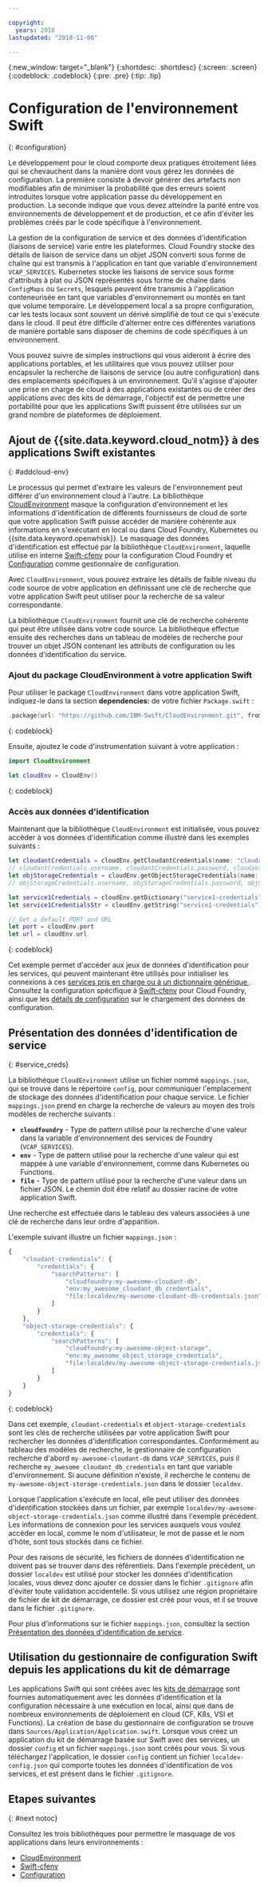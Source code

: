 ```yaml
---

copyright:
  years: 2018
lastupdated: "2018-11-08"

---
```

{:new_window: target="_blank"}
{:shortdesc: .shortdesc}
{:screen: .screen}
{:codeblock: .codeblock}
{:pre: .pre}
{:tip: .tip}

# Configuration de l'environnement Swift
{: #configuration}

Le développement pour le cloud comporte deux pratiques étroitement liées qui se chevauchent dans la manière dont vous gérez les données de configuration. La première consiste à devoir générer des artefacts non modifiables afin de minimiser la probabilité que des erreurs soient introduites lorsque votre application passe du développement en production. La seconde indique que vous devez atteindre la parité entre vos environnements de développement et de production, et ce afin d'éviter les problèmes créés par le code spécifique à l'environnement. 

La gestion de la configuration de service et des données d'identification (liaisons de service) varie entre les plateformes. Cloud Foundry stocke des détails de liaison de service dans un objet JSON converti sous forme de chaîne qui est transmis à l'application en tant que variable d'environnement `VCAP_SERVICES`. Kubernetes stocke les liaisons de service sous forme d'attributs à plat ou JSON représentés sous forme de chaîne dans `ConfigMaps` ou `Secrets`, lesquels peuvent être transmis à l'application conteneurisée en tant que variables d'environnement ou montés en tant que volume temporaire. Le développement local a sa propre configuration, car les tests locaux sont souvent un dérivé simplifié de tout ce qui s'exécute dans le cloud. Il peut être difficile d'alterner entre ces différentes variations de manière portable sans disposer de chemins de code spécifiques à un environnement.

Vous pouvez suivre de simples instructions qui vous aideront à écrire des applications portables, et les utilitaires que vous pouvez utiliser pour encapsuler la recherche de liaisons de service (ou autre configuration) dans des emplacements spécifiques à un environnement. Qu'il s'agisse d'ajouter une prise en charge de cloud à des applications existantes ou de créer des applications avec des kits de démarrage, l'objectif est de permettre une portabilité pour que les applications Swift puissent être utilisées sur un grand nombre de plateformes de déploiement.

## Ajout de {{site.data.keyword.cloud_notm}} à des applications Swift existantes
{: #addcloud-env}

Le processus qui permet d'extraire les valeurs de l'environnement peut différer d'un environnement cloud à l'autre. La bibliothèque [CloudEnvironment](https://github.com/IBM-Swift/CloudEnvironment.git) masque la configuration d'environnement et les informations d'identification de différents fournisseurs de cloud de sorte que votre application Swift puisse accéder de manière cohérente aux informations en s'exécutant en local ou dans Cloud Foundry, Kubernetes ou {{site.data.keyword.openwhisk}}. Le masquage des données d'identification est effectué par la bibliothèque `CloudEnvironment`, laquelle utilise en interne [Swift-cfenv](https://github.com/IBM-Swift/Swift-cfenv) pour la configuration Cloud Foundry et [Configuration](https://github.com/IBM-Swift/Configuration) comme gestionnaire de configuration.

Avec `CloudEnvironment`, vous pouvez extraire les détails de faible niveau du code source de votre application en définissant une clé de recherche que votre application Swift peut utiliser pour la recherche de sa valeur correspondante.

La bibliothèque `CloudEnvironment` fournit une clé de recherche cohérente qui peut être utilisée dans votre code source. La bibliothèque effectue ensuite des recherches dans un tableau de modèles de recherche pour trouver un objet JSON contenant les attributs de configuration ou les données d'identification du service. 

### Ajout du package CloudEnvironment à votre application Swift
Pour utiliser le package `CloudEnvironment` dans votre application Swift, indiquez-le dans la section **dependencies:** de votre fichier `Package.swift` :
```swift
.package(url: "https://github.com/IBM-Swift/CloudEnvironment.git", from: "8.0.0"),
```
{: codeblock}

Ensuite, ajoutez le code d'instrumentation suivant à votre application :
```swift
import CloudEnvironment

let cloudEnv = CloudEnv()
```
{: codeblock}

### Accès aux données d'identification
Maintenant que la bibliothèque `CloudEnvironment` est initialisée, vous pouvez accéder à vos données d'identification comme illustré dans les exemples suivants :
```swift
let cloudantCredentials = cloudEnv.getCloudantCredentials(name: "cloudant-credentials")
// cloudantCredentials.username, cloudantCredentials.password, cloudantCredentials.url, etc.
let objStorageCredentials = cloudEnv.getObjectStorageCredentials(name: "object-storage-credentials")
// objStorageCredentials.username, objStorageCredentials.password, objStorageCredentials.projectID, etc.

let service1Credentials = cloudEnv.getDictionary("service1-credentials")
let service1CredentialsStr = cloudEnv.getString("service1-credentials")

// Get a default PORT and URL
let port = cloudEnv.port
let url = cloudEnv.url
```
{: codeblock}

Cet exemple permet d'accéder aux jeux de données d'identification pour les services, qui peuvent maintenant être utilisés pour initialiser les connexions à ces [services pris en charge ou à un dictionnaire générique ](https://github.com/IBM-Swift/CloudEnvironment#supported-services). Consultez la configuration spécifique à [Swift-cfenv](https://github.com/IBM-Swift/Swift-cfenv#api) pour Cloud Foundry, ainsi que les [détails de configuration](https://github.com/IBM-Swift/Configuration) sur le chargement des données de configuration.

## Présentation des données d'identification de service
{: #service_creds}

La bibliothèque `CloudEnvironment` utilise un fichier nommé `mappings.json`, qui se trouve dans le répertoire `config`, pour communiquer l'emplacement de stockage des données d'identification pour chaque service. Le fichier `mappings.json` prend en charge la recherche de valeurs au moyen des trois modèles de recherche suivants :
- **`cloudfoundry`** - Type de pattern utilisé pour la recherche d'une valeur dans la variable d'environnement des services de Foundry (`VCAP_SERVICES`).
- **`env`** - Type de pattern utilisé pour la recherche d'une valeur qui est mappée à une variable d'environnement, comme dans Kubernetes ou Functions.
- **`file`** - Type de pattern utilisé pour la recherche d'une valeur dans un fichier JSON. Le chemin doit être relatif au dossier racine de votre application Swift.

Une recherche est effectuée dans le tableau des valeurs associées à une clé de recherche dans leur ordre d'apparition.

L'exemple suivant illustre un fichier `mappings.json` :
```javascript
{
    "cloudant-credentials": {
        "credentials": {
            "searchPatterns": [
                "cloudfoundry:my-awesome-cloudant-db",
                "env:my_awesome_cloudant_db_credentials",
                "file:localdev/my-awesome-cloudant-db-credentials.json"
            ]
        }
    },
    "object-storage-credentials": {
        "credentials": {
            "searchPatterns": [
                "cloudfoundry:my-awesome-object-storage",
                "env:my_awesome_object_storage_credentials",
                "file:localdev/my-awesome-object-storage-credentials.json"
            ]
        }
    }
}
```
{: codeblock}

Dans cet exemple, `cloudant-credentials` et `object-storage-credentials` sont les clés de recherche utilisées par votre application Swift pour rechercher les données d'identification correspondantes. Conformément au tableau des modèles de recherche, le gestionnaire de configuration recherche d'abord `my-awesome-cloudant-db` dans `VCAP_SERVICES`, puis il recherche `my_awesome_cloudant_db_credentials` en tant que variable d'environnement. Si aucune définition n'existe, il recherche le contenu de `my-awesome-object-storage-credentials.json` dans le dossier `localdev`. 

Lorsque l'application s'exécute en local, elle peut utiliser des données d'identification stockées dans un fichier, par exemple `localdev/my-awesome-object-storage-credentials.json` comme illustré dans l'exemple précédent. Les informations de connexion pour les services auxquels vous voulez accéder en local, comme le nom d'utilisateur, le mot de passe et le nom d'hôte, sont tous stockés dans ce fichier. 

Pour des raisons de sécurité, les fichiers de données d'identification ne doivent pas se trouver dans des référentiels. Dans l'exemple précédent, un dossier `localdev` est utilisé pour stocker les données d'identification locales, vous devez donc ajouter ce dossier dans le fichier `.gitignore` afin d'éviter toute validation accidentelle. Si vous utilisez une région propriétaire de fichier de kit de démarrage, ce dossier est créé pour vous, et il se trouve dans le fichier `.gitignore`.

Pour plus d'informations sur le fichier `mappings.json`, consultez la section [Présentation des données d'identification de service](configuration.html#service_creds).

## Utilisation du gestionnaire de configuration Swift depuis les applications du kit de démarrage

Les applications Swift qui sont créées avec les [kits de démarrage](https://console.bluemix.net/developer/appledevelopment/starter-kits/) sont fournies automatiquement avec les données d'identification et la configuration nécessaire à une exécution en local, ainsi que dans de nombreux environnements de déploiement en cloud (CF, K8s, VSI et Functions). La création de base du gestionnaire de configuration se trouve dans `Sources/Application/Application.swift`. Lorsque vous créez un application du kit de démarrage basée sur Swift avec des services, un dossier `config` et un fichier `mappings.json` sont créés pour vous. Si vous téléchargez l'application, le dossier `config` contient un fichier `localdev-config.json` qui comporte toutes les données d'identification de vos services, et est présent dans le fichier `.gitignore`.

## Etapes suivantes
{: #next notoc}

Consultez les trois bibliothèques pour permettre le masquage de vos applications dans leurs environnements :

* [CloudEnvironment](https://github.com/ibm-developer/ibm-cloud-env)
* [Swift-cfenv](https://github.com/IBM-Swift/Swift-cfenv)
* [Configuration](https://github.com/IBM-Swift/Configuration)
